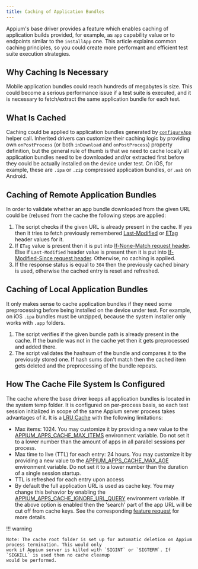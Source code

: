 ```yaml
---
title: Caching of Application Bundles
---
```


Appium's base driver provides a feature which enables caching of application builds provided, for example,
as `app` capability value or to endpoints similar to the `installApp` one. This article explains common caching
principles, so you could create more performant and efficient test suite execution strategies.

## Why Caching Is Necessary

Mobile application bundles could reach hundreds of megabytes is size. This could become a serious
performance issue if a test suite is executed, and it is necessary to fetch/extract the same application
bundle for each test.

## What Is Cached

Caching could be applied to application bundles generated by
[`configureApp`](https://github.com/appium/appium/blob/master/packages/base-driver/lib/basedriver/helpers.js#L107) helper call.
Inherited drivers can customize their caching logic by providing own `onPostProcess`
(or both `inDownload` and `onPostProcess`) property definition, but the general
rule of thumb is that we need to cache locally all application bundles need to be downloaded and/or extracted
first before they could be actually installed on the device under test. On iOS, for example, these are `.ipa` or
`.zip` compressed application bundles, or .`aab` on Android.

## Caching of Remote Application Bundles

In order to validate whether an app bundle downloaded from the given URL could be (re)used from the cache the following
steps are applied:

1. The script checks if the given URL is already present in the cache.
   If yes then it tries to fetch previously remembered
   [Last-Modified](https://developer.mozilla.org/en-US/docs/Web/HTTP/Headers/Last-Modified)
   or [ETag](https://developer.mozilla.org/en-US/docs/Web/HTTP/Headers/ETag) header values for it.
2. If `ETag` value is present then it is put into
   [If-None-Match request header](https://developer.mozilla.org/en-US/docs/Web/HTTP/Headers/If-None-Match).
   Else if `Last-Modified` header value is present then it is put into
   [If-Modified-Since request header](https://developer.mozilla.org/en-US/docs/Web/HTTP/Headers/If-Modified-Since).
   Otherwise, no caching is applied.
3. If the response status is equal to `304` then the previously cached binary is used,
   otherwise the cached entry is reset and refreshed.

## Caching of Local Application Bundles

It only makes sense to cache application bundles if they need some preprocessing before being installed on the device under test.
For example, on iOS `.ipa` bundles must be unzipped, because the system installer only works with `.app` folders.

1. The script verifies if the given bundle path is already present in the cache. If the bundle was not in the cache yet
then it gets preprocessed and added there.
2. The script validates the hashsum of the bundle and compares it to the previously stored one. If hash sums don't match
then the cached item gets deleted and the preprocessing of the bundle repeats.

## How The Cache File System Is Configured

The cache where the base driver keeps all application bundles is located in the system temp folder. It is configured
on per-process basis, so each test session initialized in scope of the same Appium server process takes advantages
of it. It is a [LRU Cache](https://www.npmjs.com/package/lru-cache) with the following limitations:

- Max items: 1024. You may customize it by providing a new value to
  the [APPIUM_APPS_CACHE_MAX_ITEMS](../reference/cli/env-vars.md) environment variable.
  Do not set it to a lower number than the amount of apps in all parallel sessions per process.
- Max time to live (TTL) for each entry: 24 hours.
  You may customize it by providing a new value to the
  [APPIUM_APPS_CACHE_MAX_AGE](../reference/cli/env-vars.md) environment variable.
  Do not set it to a lower number than the duration of a single session startup.
- TTL is refreshed for each entry upon access
- By default the full application URL is used as cache key. You may change this behavior
  by enabling the [APPIUM_APPS_CACHE_IGNORE_URL_QUERY](../reference/cli/env-vars.md) environment variable.
  If the above option is enabled then the 'search' part of the app URL will be cut off from cache keys.
  See the corresponding [feature request](https://discuss.appium.io/t/regarding-app-caching-when-using-aws-s3-presigned-urls/42713)
  for more details.

!!! warning

    Note: The cache root folder is set up for automatic deletion on Appium process termination. This would only
    work if Appium server is killed with `SIGINT` or `SIGTERM`. If `SIGKILL` is used then no cache cleanup
    would be performed.
